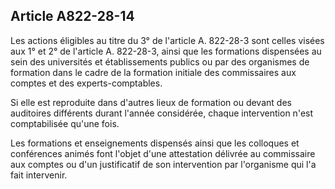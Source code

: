 Article A822-28-14
----
Les actions éligibles au titre du 3° de l'article A. 822-28-3 sont celles visées
aux 1° et 2° de l'article A. 822-28-3, ainsi que les formations dispensées au
sein des universités et établissements publics ou par des organismes de
formation dans le cadre de la formation initiale des commissaires aux comptes et
des experts-comptables.

Si elle est reproduite dans d'autres lieux de formation ou devant des auditoires
différents durant l'année considérée, chaque intervention n'est comptabilisée
qu'une fois.

Les formations et enseignements dispensés ainsi que les colloques et conférences
animés font l'objet d'une attestation délivrée au commissaire aux comptes ou
d'un justificatif de son intervention par l'organisme qui l'a fait intervenir.

